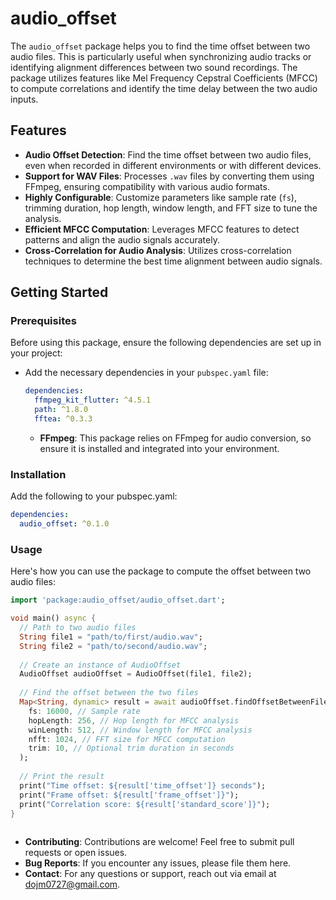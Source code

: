 # audio_offset

The `audio_offset` package helps you to find the time offset between two audio files. This is
particularly useful when synchronizing audio tracks or identifying alignment differences between two
sound recordings. The package utilizes features like Mel Frequency Cepstral Coefficients (MFCC) to
compute correlations and identify the time delay between the two audio inputs.

## Features

- **Audio Offset Detection**: Find the time offset between two audio files, even when recorded in
  different environments or with different devices.
- **Support for WAV Files**: Processes `.wav` files by converting them using FFmpeg, ensuring
  compatibility with various audio formats.
- **Highly Configurable**: Customize parameters like sample rate (`fs`), trimming duration, hop
  length, window length, and FFT size to tune the analysis.
- **Efficient MFCC Computation**: Leverages MFCC features to detect patterns and align the audio
  signals accurately.
- **Cross-Correlation for Audio Analysis**: Utilizes cross-correlation techniques to determine the
  best time alignment between audio signals.

## Getting Started

### Prerequisites

Before using this package, ensure the following dependencies are set up in your project:

- Add the necessary dependencies in your `pubspec.yaml` file:

  ```yaml
  dependencies:
    ffmpeg_kit_flutter: ^4.5.1
    path: ^1.8.0
    fftea: ^0.3.3
  ```

    - **FFmpeg**: This package relies on FFmpeg for audio conversion, so ensure it is installed and
      integrated into your environment.

### Installation

Add the following to your pubspec.yaml:

```yaml
dependencies:
  audio_offset: ^0.1.0
```

### Usage

Here's how you can use the package to compute the offset between two audio files:
```dart
import 'package:audio_offset/audio_offset.dart';

void main() async {
  // Path to two audio files
  String file1 = "path/to/first/audio.wav";
  String file2 = "path/to/second/audio.wav";
  
  // Create an instance of AudioOffset
  AudioOffset audioOffset = AudioOffset(file1, file2);
  
  // Find the offset between the two files
  Map<String, dynamic> result = await audioOffset.findOffsetBetweenFiles(
    fs: 16000, // Sample rate
    hopLength: 256, // Hop length for MFCC analysis
    winLength: 512, // Window length for MFCC analysis
    nfft: 1024, // FFT size for MFCC computation
    trim: 10, // Optional trim duration in seconds
  );
  
  // Print the result
  print("Time offset: ${result['time_offset']} seconds");
  print("Frame offset: ${result['frame_offset']}");
  print("Correlation score: ${result['standard_score']}");
}
  
```

- **Contributing**: Contributions are welcome! Feel free to submit pull requests or open issues.
- **Bug Reports**: If you encounter any issues, please file them here.
- **Contact**: For any questions or support, reach out via email at dojm0727@gmail.com.
